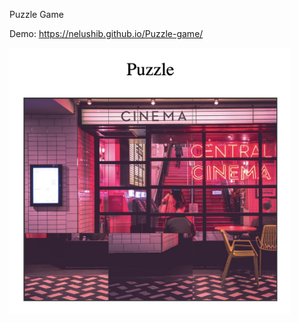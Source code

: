 Puzzle Game

Demo: https://nelushib.github.io/Puzzle-game/

<img src="https://github.com/NelushiB/Puzzle-game/blob/master/img/Puzzle.png" width="450">

